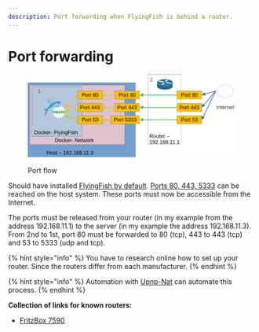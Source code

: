 ```yaml
---
description: Port forwarding when FlyingFish is behind a router.
---
```


# Port forwarding



<figure><img src="../../../.gitbook/assets/portforwarding2.png" alt=""><figcaption><p>Port flow</p></figcaption></figure>

Should have installed [FlyingFish by default](../../installation/quick-setup.md). [Ports 80, 443, 5333](../../installation/long-setup/docker-compose/ports.md) can be reached on the host system. These ports must now be accessible from the Internet.

The ports must be released from your router (in my example from the address 192.168.11.1) to the server (in my example the address 192.168.11.3). From 2nd to 1st, port 80 must be forwarded to 80 (tcp), 443 to 443 (tcp) and 53 to 5333 (udp and tcp).



{% hint style="info" %}
You have to research online how to set up your router. Since the routers differ from each manufacturer.
{% endhint %}

{% hint style="info" %}
Automation with [Upnp-Nat](upnp-nat.md) can automate this process.
{% endhint %}

**Collection of links for known routers:**

* [FritzBox 7590](https://en.avm.de/service/knowledge-base/dok/FRITZ-Box-7590/34\_Setting-up-port-sharing-in-the-FRITZ-Box/)

